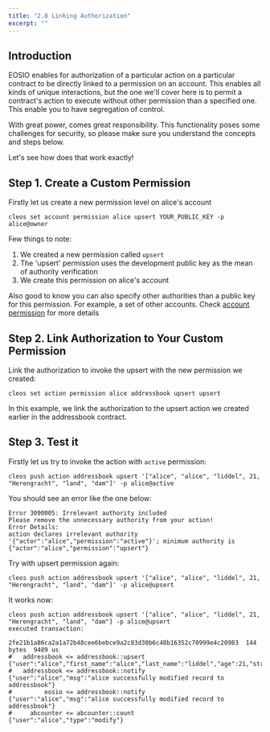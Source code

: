 ```yaml
---
title: "2.8 Linking Authorization"
excerpt: ""
---
```

## Introduction
EOSIO enables for authorization of a particular action on a particular contract to be directly linked to a permission on an account. This enables all kinds of unique interactions, but the one we'll cover here is to permit a contract's action to execute without other permission than a specified one. This enable you to have segregation of control. 

With great power, comes great responsibility. This functionality poses some challenges for security, so please make sure you understand the concepts and steps below. 

Let's see how does that work exactly!
## Step 1. Create a Custom Permission
Firstly let us create a new permission level on alice's account

```shell
cleos set account permission alice upsert YOUR_PUBLIC_KEY -p alice@owner
```
Few things to note:

1. We created a new permission called `upsert`
2. The 'upsert' permission uses the development public key as the mean of authority verification
3. We create this permission on alice's account

Also good to know you can also specify other authorities than a public key for this permission. For example, a set of other accounts. Check [account permission](https://developers.eos.io/eosio-cleos/reference#cleos-set-account) for more details 
## Step 2. Link Authorization to Your Custom Permission
Link the authorization to invoke the upsert with the new permission we created:

```shell
cleos set action permission alice addressbook upsert upsert
```
In this example, we link the authorization to the upsert action we created earlier in the addressbook contract.
## Step 3. Test it
Firstly let us try to invoke the action with `active` permission:

```shell
cleos push action addressbook upsert '["alice", "alice", "liddel", 21, "Herengracht", "land", "dam"]' -p alice@active
```
You should see an error like the one below:

```text
Error 3090005: Irrelevant authority included
Please remove the unnecessary authority from your action!
Error Details:
action declares irrelevant authority '{"actor":"alice","permission":"active"}'; minimum authority is {"actor":"alice","permission":"upsert"}
```
Try with upsert permission again:

```text
cleos push action addressbook upsert '["alice", "alice", "liddel", 21, "Herengracht", "land", "dam"]' -p alice@upsert
```
It works now:

```text
cleos push action addressbook upsert '["alice", "alice", "liddel", 21, "Herengracht", "land", "dam"] -p alice@upsert
executed transaction:

2fe21b1a86ca2a1a72b48cee6bebce9a2c83d30b6c48b16352c70999e4c20983  144 bytes  9489 us
#   addressbook <= addressbook::upsert          {"user":"alice","first_name":"alice","last_name":"liddel","age":21,"street":"Herengracht","city":"land",...
#   addressbook <= addressbook::notify          {"user":"alice","msg":"alice successfully modified record to addressbook"}
#         eosio <= addressbook::notify          {"user":"alice","msg":"alice successfully modified record to addressbook"}
#     abcounter <= abcounter::count             {"user":"alice","type":"modify"}
```
